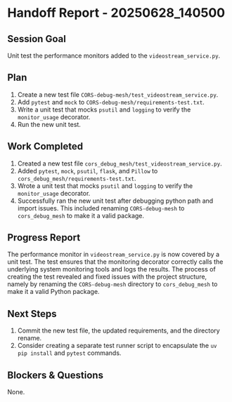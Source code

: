 # Handoff Report - 20250628_140500

## Session Goal
Unit test the performance monitors added to the `videostream_service.py`.

## Plan
1.  Create a new test file `CORS-debug-mesh/test_videostream_service.py`.
2.  Add `pytest` and `mock` to `CORS-debug-mesh/requirements-test.txt`.
3.  Write a unit test that mocks `psutil` and `logging` to verify the `monitor_usage` decorator.
4.  Run the new unit test.

## Work Completed
1.  Created a new test file `cors_debug_mesh/test_videostream_service.py`.
2.  Added `pytest`, `mock`, `psutil`, `flask`, and `Pillow` to `cors_debug_mesh/requirements-test.txt`.
3.  Wrote a unit test that mocks `psutil` and `logging` to verify the `monitor_usage` decorator.
4.  Successfully ran the new unit test after debugging python path and import issues. This included renaming `CORS-debug-mesh` to `cors_debug_mesh` to make it a valid package.

## Progress Report
The performance monitor in `videostream_service.py` is now covered by a unit test. The test ensures that the monitoring decorator correctly calls the underlying system monitoring tools and logs the results. The process of creating the test revealed and fixed issues with the project structure, namely by renaming the `CORS-debug-mesh` directory to `cors_debug_mesh` to make it a valid Python package.

## Next Steps
1.  Commit the new test file, the updated requirements, and the directory rename.
2.  Consider creating a separate test runner script to encapsulate the `uv pip install` and `pytest` commands.

## Blockers & Questions
None.
